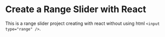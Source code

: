 # Create a Range Slider with React

This is a range slider project creating with react without using html `<input type="range" />`.
